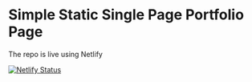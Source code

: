# Simple Static Single Page Portfolio Page


The repo is live using Netlify 

[![Netlify Status](https://api.netlify.com/api/v1/badges/e817f8db-61d4-47d5-b9a1-f99c7d41439b/deploy-status)](https://app.netlify.com/sites/techiesakar-portfolio/deploys)